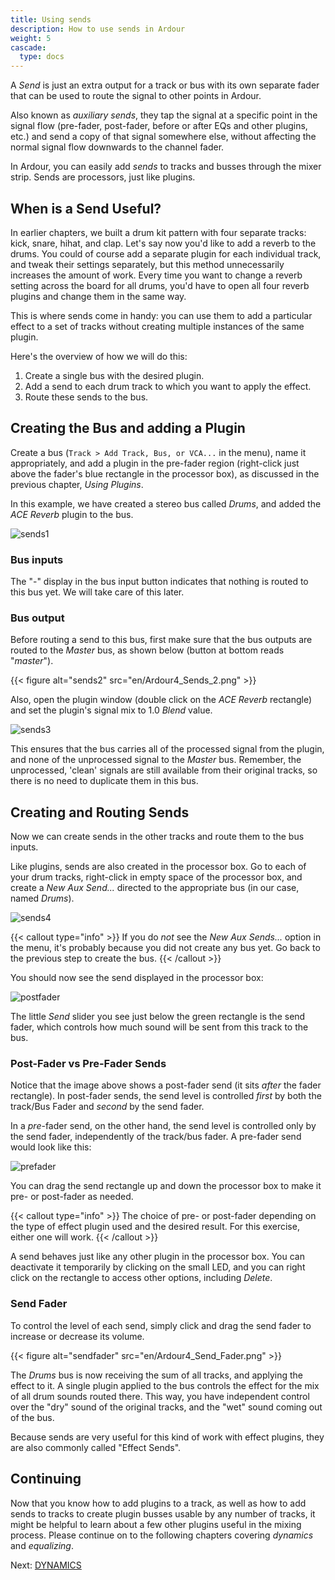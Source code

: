 ```yaml
---
title: Using sends
description: How to use sends in Ardour
weight: 5
cascade:
  type: docs
---
```


A _Send_ is just an extra output for a track or bus with its own separate
fader that can be used to route the signal to other points in Ardour.

Also known as _auxiliary sends_, they tap the signal at a specific point in
the signal flow (pre-fader, post-fader, before or after EQs and other plugins,
etc.) and send a copy of that signal somewhere else, without affecting the
normal signal flow downwards to the channel fader.

In Ardour, you can easily add _sends_ to tracks and busses through the mixer
strip. Sends are processors, just like plugins.

## When is a Send Useful?

In earlier chapters, we built a drum kit pattern with four separate tracks:
kick, snare, hihat, and clap. Let's say now you'd like to add a reverb to the
drums. You could of course add a separate plugin for each individual track,
and tweak their settings separately, but this method unnecessarily increases
the amount of work. Every time you want to change a reverb setting across the
board for all drums, you'd have to open all four reverb plugins and change
them in the same way.

This is where sends come in handy: you can use them to add a particular
effect to a set of tracks without creating multiple instances of the same
plugin.

Here's the overview of how we will do this:

1. Create a single bus with the desired plugin.
2. Add a send to each drum track to which you want to apply the effect.
3. Route these sends to the bus.

## Creating the Bus and adding a Plugin

Create a bus (`Track > Add Track, Bus, or VCA...` in the menu), name it
appropriately, and add a plugin in the pre-fader region (right-click just
above the fader's blue rectangle in the processor box), as discussed in the
previous chapter, _Using Plugins_.

In this example, we have created a stereo bus called _Drums_, and added the
_ACE Reverb_ plugin to the bus.

![sends1](en/ardour7-ace-reverb-in-mixer-strip.png?height=200)

### Bus inputs

The "-" display in the bus input button indicates that nothing is routed to
this bus yet. We will take care of this later.

### Bus output

Before routing a send to this bus, first make sure that the bus outputs are
routed to the _Master_ bus, as shown below (button at bottom reads "*master*").

{{< figure alt="sends2" src="en/Ardour4_Sends_2.png" >}} 

Also, open the plugin window (double click on the _ACE Reverb_ rectangle) and
set the plugin's signal mix to 1.0 _Blend_ value.

![sends3](en/ardour7-ace-reverb-settings.png?width=400)

This ensures that the bus carries all of the processed signal from the plugin,
and none of the unprocessed signal to the _Master_ bus. Remember, the
unprocessed, 'clean' signals are still available from their original tracks,
so there is no need to duplicate them in this bus.

## Creating and Routing Sends

Now we can create sends in the other tracks and route them to the bus inputs.

Like plugins, sends are also created in the processor box. Go to each of your
drum tracks, right-click in empty space of the processor box, and create a
_New Aux Send..._ directed to the appropriate bus (in our case, named _Drums_).

![sends4](en/ardour7-adding-aux-send.png?height=500)

{{< callout type="info" >}}
If you do *not* see the _New Aux Sends..._ option in the menu, it's probably
because you did not create any bus yet. Go back to the previous step to create
the bus.
{{< /callout >}}

You should now see the send displayed in the processor box:

![postfader](en/ardour7-post-fader-send.png?height=200)

The little _Send_ slider you see just below the green rectangle is the send
fader, which  controls how much sound will be sent from this track to the bus.

### Post-Fader vs Pre-Fader Sends

Notice that the image above shows a post-fader send (it sits _after_ the fader
rectangle). In post-fader sends, the send level is controlled _first_ by both
the track/Bus Fader and _second_ by the send fader.

In a _pre_-fader send, on the other hand, the send level is controlled only by
the send fader, independently of the track/bus fader. A pre-fader send would
look like this:

![prefader](en/ardour7-pre-fader-send.png?height=200)

You can drag the send rectangle up and down the processor box to make it pre-
or post-fader as needed.

{{< callout type="info" >}}
The choice of pre- or post-fader depending on the type of effect plugin used and
the desired result. For this exercise, either one will work.
{{< /callout >}}

A send behaves just like any other plugin in the processor box. You can
deactivate it temporarily by clicking on the small LED, and you can right click
on the rectangle to access other options, including _Delete_.

### Send Fader

To control the level of each send, simply click and drag the send fader to
increase or decrease its volume.

{{< figure alt="sendfader" src="en/Ardour4_Send_Fader.png" >}} 

The _Drums_ bus is now receiving the sum of all tracks, and applying the effect
to it. A single plugin applied to the bus controls the effect for the mix of all
drum sounds routed there. This way, you have independent control over the "dry"
sound of the original tracks, and the "wet" sound coming out of the bus. 

Because sends are very useful for this kind of work with effect plugins, they
are also commonly called "Effect Sends".

## Continuing

Now that you know how to add plugins to a track, as well as how to add sends
to tracks to create plugin busses usable by any number of tracks, it might be
helpful to learn about a few other plugins useful in the mixing process.
Please continue on to the following chapters covering _dynamics_ and
_equalizing_.

Next: [DYNAMICS](../dynamics)
